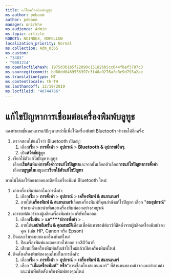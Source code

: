 ```yaml
---
title: แก้ไขเครื่องพิมพ์บลูทูธ
ms.author: pebaum
author: pebaum
manager: mnirkhe
ms.audience: Admin
ms.topic: article
ROBOTS: NOINDEX, NOFOLLOW
localization_priority: Normal
ms.collection: Adm_O365
ms.custom:
- "3483"
- "9001214"
ms.openlocfilehash: 1975d3b1b5f22090c151826b5cc044f8ef3787c3
ms.sourcegitcommit: bd80dd0469556397c3f48a9276afe8e9d793a2ae
ms.translationtype: MT
ms.contentlocale: th-TH
ms.lasthandoff: 12/19/2019
ms.locfileid: "40744766"
---
```

# <a name="fix-bluetooth-printer-connection-issues"></a>แก้ไขปัญหาการเชื่อมต่อเครื่องพิมพ์บลูทูธ

ลองทำตามขั้นตอนการแก้ปัญหาเหล่านี้เพื่อให้เครื่องพิมพ์ Bluetooth ทำงานได้อีกครั้ง:


1. ตรวจสอบให้แน่ใจว่า Bluetooth เปิดอยู่:
    1. เลือก**เริ่ม** > **การตั้งค่า** > **อุปกรณ์** > **Bluetooth & อุปกรณ์อื่นๆ**.
    2. เปิด**สวิตช์บลู**ทูธ
2. เรียกใช้ตัวแก้ไขปัญหาบลูทูธ <br>
    เลือก**เริ่มต้น**พิมพ์**การตั้งค่าการแก้ไขปัญหา**และจากนั้นเลือกตัวเลือก**การแก้ไขปัญหาการตั้งค่า** เลือก**บลูทูธใน**เมนูและ**เรียกใช้ตัวแก้ไขปัญหา**

หากไม่ได้ผลให้ลองถอดและติดตั้งเครื่องพิมพ์ Bluetooth ใหม่:

1. เอาเครื่องพิมพ์ออกในการตั้งค่า:
    1. เลือก**เริ่ม** > **การตั้งค่า** > **อุปกรณ์** > **เครื่องพิมพ์ & สแกนเนอร์**
    2. ภายใต้**เครื่องพิมพ์ & สแกนเนอร์**เลือกเครื่องพิมพ์ที่คุณกำลังแก้ไขปัญหา เลือก "**ลบอุปกรณ์**" ทำตามคำแนะนำเพื่อเอาเครื่องพิมพ์ออกอย่างสมบูรณ์
2. เอาซอฟต์แวร์ของผู้ผลิตเครื่องพิมพ์ของบริษัทอื่นออก:
    1. เลือก**เริ่มต้น** > **แอ****ปการตั้งค่า** > .
    2. ภายใต้**แอปพลิเคชัน & คุณสมบัติ**เลื่อนเพื่อค้นหาซอฟต์แวร์ที่ติดตั้งจากผู้ผลิตเครื่องพิมพ์ของคุณ (เช่น HP, Canon หรือ Epson)
3. ปิดและเริ่มระบบของเครื่องพิมพ์ใหม่
   1. ปิดเครื่องพิมพ์และถอดสายไฟออก รอ30วินาที 
   2. เสียบปลั๊กเครื่องพิมพ์กลับเข้าไปใหม่แล้วเปิดเครื่องพิมพ์ใหม่
4. ติดตั้งเครื่องพิมพ์ของคุณใหม่ในการตั้งค่า:
    1. เลือก**เริ่ม** > **การตั้งค่า** > **อุปกรณ์** > **เครื่องพิมพ์ & สแกนเนอร์**
    2. เลือก "**เพิ่มเครื่องพิมพ์" หรือ**"การเชื่อมโยงสแกนเนอร์" ที่ด้านบนของหน้าจอและทำตามคำแนะนำเพื่อติดตั้งเครื่องพิมพ์ของคุณใหม่
